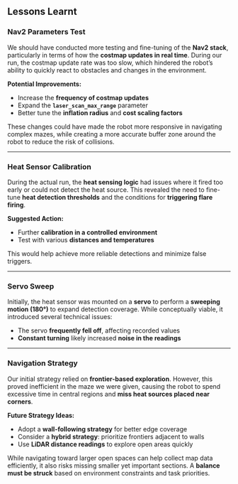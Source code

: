 ## Lessons Learnt

### **Nav2 Parameters Test**

We should have conducted more testing and fine-tuning of the **Nav2 stack**, particularly in terms of how the **costmap updates in real time**. During our run, the costmap update rate was too slow, which hindered the robot’s ability to quickly react to obstacles and changes in the environment.

**Potential Improvements:**

- Increase the **frequency of costmap updates**
- Expand the **`laser_scan_max_range`** parameter
- Better tune the **inflation radius** and **cost scaling factors**

These changes could have made the robot more responsive in navigating complex mazes, while creating a more accurate buffer zone around the robot to reduce the risk of collisions.

---

### **Heat Sensor Calibration**

During the actual run, the **heat sensing logic** had issues where it fired too early or could not detect the heat source. This revealed the need to fine-tune **heat detection thresholds** and the conditions for **triggering flare firing**.

**Suggested Action:**

- Further **calibration in a controlled environment**
- Test with various **distances and temperatures**

This would help achieve more reliable detections and minimize false triggers.

---

### **Servo Sweep**

Initially, the heat sensor was mounted on a **servo** to perform a **sweeping motion (180°)** to expand detection coverage. While conceptually viable, it introduced several technical issues:

- The servo **frequently fell off**, affecting recorded values
- **Constant turning** likely increased **noise in the readings**

---

### **Navigation Strategy**

Our initial strategy relied on **frontier-based exploration**. However, this proved inefficient in the maze we were given, causing the robot to spend excessive time in central regions and **miss heat sources placed near corners**.

**Future Strategy Ideas:**

- Adopt a **wall-following strategy** for better edge coverage
- Consider a **hybrid strategy**: prioritize frontiers adjacent to walls
- Use **LiDAR distance readings** to explore open areas quickly

While navigating toward larger open spaces can help collect map data efficiently, it also risks missing smaller yet important sections. A **balance must be struck** based on environment constraints and task priorities.
